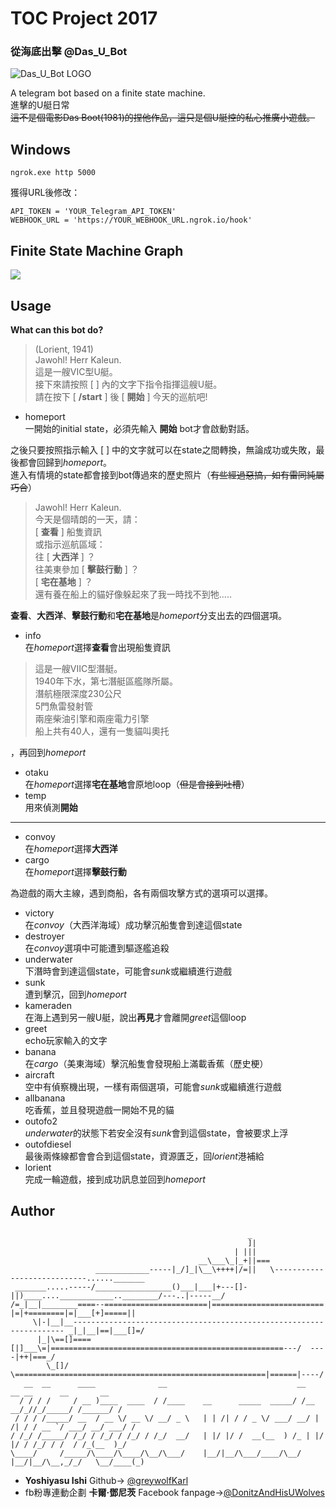 # TOC Project 2017
### 從海底出擊 @Das_U_Bot
![Das_U_Bot LOGO](https://i.imgur.com/X8bE7O3.jpg)

A telegram bot based on a finite state machine.  
進擊的U艇日常  
~~這不是個電影Das Boot(1981)的捏他作品，這只是個U艇控的私心推廣小遊戲。~~

## Windows
```
ngrok.exe http 5000
```
獲得URL後修改：
```python=11
API_TOKEN = 'YOUR_Telegram_API_TOKEN'
WEBHOOK_URL = 'https://YOUR_WEBHOOK_URL.ngrok.io/hook'
```

## Finite State Machine Graph
![](https://i.imgur.com/TnEpgF9.png)

## Usage
**What can this bot do?**
> (Lorient, 1941)  
Jawohl! Herr Kaleun.  
這是一艘VIC型U艇。  
接下來請按照 [ ] 內的文字下指令指揮這艘U艇。  
請在按下 [ **/start** ] 後 [ **開始** ] 今天的巡航吧!  

* homeport  
一開始的initial state，必須先輸入 **開始** bot才會啟動對話。

之後只要按照指示輸入 [ ] 中的文字就可以在state之間轉換，無論成功或失敗，最後都會回歸到*homeport*。  
進入有情境的state都會接到bot傳過來的歷史照片（~~有些經過惡搞，如有雷同純屬巧合~~）  

> Jawohl! Herr Kaleun.  
今天是個晴朗的一天，請：  
[ **查看** ] 船隻資訊  
或指示巡航區域：  
往 [ **大西洋** ] ？  
往美東參加 [ **擊鼓行動** ] ？  
 [ **宅在基地** ] ？  
還有養在船上的貓好像躲起來了我一時找不到牠.....  

**查看**、**大西洋**、**擊鼓行動**和**宅在基地**是*homeport*分支出去的四個選項。  
* info  
在*homeport*選擇**查看**會出現船隻資訊  
> 這是一艘VIIC型潛艇。  
1940年下水，第七潛艇區艦隊所屬。  
潛航極限深度230公尺  
5門魚雷發射管  
兩座柴油引擎和兩座電力引擎  
船上共有40人，還有一隻貓叫奧托  

，再回到*homeport*  
* otaku  
在*homeport*選擇**宅在基地**會原地loop（~~但是會接到吐槽~~）  
* temp  
用來偵測**開始**  
---
* convoy  
在*homeport*選擇**大西洋**  
* cargo  
在*homeport*選擇**擊鼓行動**  

為遊戲的兩大主線，遇到商船，各有兩個攻擊方式的選項可以選擇。  
* victory  
在*convoy*（大西洋海域）成功擊沉船隻會到達這個state  
* destroyer  
在*convoy*選項中可能遭到驅逐艦追殺  
* underwater  
下潛時會到達這個state，可能會*sunk*或繼續進行遊戲  
* sunk  
遭到擊沉，回到*homeport*  
* kameraden  
在海上遇到另一艘U艇，說出**再見**才會離開*greet*這個loop  
* greet  
echo玩家輸入的文字  
* banana  
在*cargo*（美東海域）擊沉船隻會發現船上滿載香蕉（歷史梗）  
* aircraft  
空中有偵察機出現，一樣有兩個選項，可能會*sunk*或繼續進行遊戲  
* allbanana  
吃香蕉，並且發現遊戲一開始不見的貓  
* outofo2  
*underwater*的狀態下若安全沒有*sunk*會到這個state，會被要求上浮  
* outofdiesel  
最後兩條線都會會合到這個state，資源匱乏，回*lorient*港補給  
* lorient  
完成一輪遊戲，接到成功訊息並回到*homeport*  

## Author
<!--ASCIIART:U-BOOT/byYoshiyasu Ishi@greywolfKarl-->
```
                                                     _
                                                     ]|
                                                  | |||
                                          __\___\_|_+||===
                   ____________-----|_/]_|\__\++++|/=||   \----------------------------......_______ 
 _______.....-----/_________________()___|___|+---[]-||)____....____________..________/---..|-----__/
/=_|__|________====--=======================|=========================  |=|+========|=|___[+]=====||
     \|-|__|__-------------------------------------------------------------------- _|_|__|==|___[]=/
      |_|\==[]====[|]___\=|====================================================---/  ----|++|===_/
        \_[]/            \========================================================|======|----/
   __  __      ____              __                             __           __ __      __       __
  / / / /     / __ )____  ____  / /____    __      _____  _____/ /__      __/_//_/_____/ /______/ /
 / / / /_____/ __  / __ \/ __ \/ __/ _ \   | | /| / / _ \/ ___/ __/ | /| / / __ `/ ___/ __/ ___/ / 
/ /_/ /_____/ /_/ / /_/ / /_/ / /_/  __/   | |/ |/ /  __(__  ) /_ | |/ |/ / /_/ / /  / /_(__  )_/  
\____/     /_____/\____/\____/\__/\___/    |__/|__/\___/____/\__/ |__/|__/\__,_/_/   \__/____(_) 
```
* **Yoshiyasu Ishi**  Github-> [@greywolfKarl](https://github.com/greywolfKarl)  
* fb粉專連動企劃 **卡爾·鄧尼茨**  Facebook fanpage->[@DonitzAndHisUWolves](https://www.facebook.com/DonitzAndHisUWolves)  
